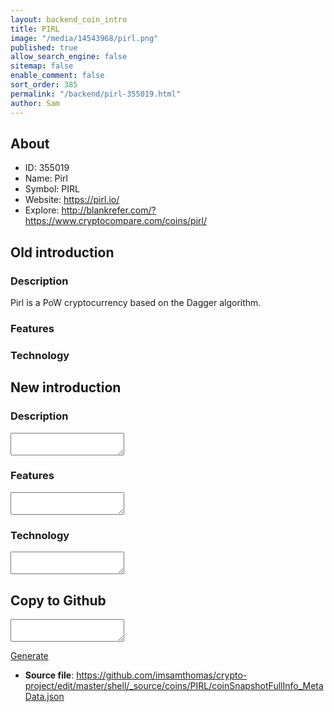 ```yaml
---
layout: backend_coin_intro
title: PIRL
image: "/media/14543968/pirl.png"
published: true
allow_search_engine: false
sitemap: false
enable_comment: false
sort_order: 385
permalink: "/backend/pirl-355019.html"
author: Sam
---
```


## About

- ID: 355019
- Name: Pirl
- Symbol: PIRL
- Website: https://pirl.io/
- Explore: http://blankrefer.com/?https://www.cryptocompare.com/coins/pirl/


## Old introduction

### Description

<p>Pirl is a PoW cryptocurrency based on the Dagger algorithm.</p>

### Features


### Technology




## New introduction


### Description
<textarea id="meta_description" name="description"></textarea>

### Features
<textarea id="meta_features" name="features"></textarea>

### Technology
<textarea id="meta_technology" name="technology"></textarea>


## Copy to Github

<textarea id="coinsnapshotfullinfo_metadata"></textarea>

<a href="#gen" onclick="generateMetaDatJson()">Generate</a>

- **Source file**: <a href="https://github.com/imsamthomas/crypto-project/edit/master/shell/_source/coins/PIRL/coinSnapshotFullInfo_MetaData.json">https://github.com/imsamthomas/crypto-project/edit/master/shell/_source/coins/PIRL/coinSnapshotFullInfo_MetaData.json</a>

